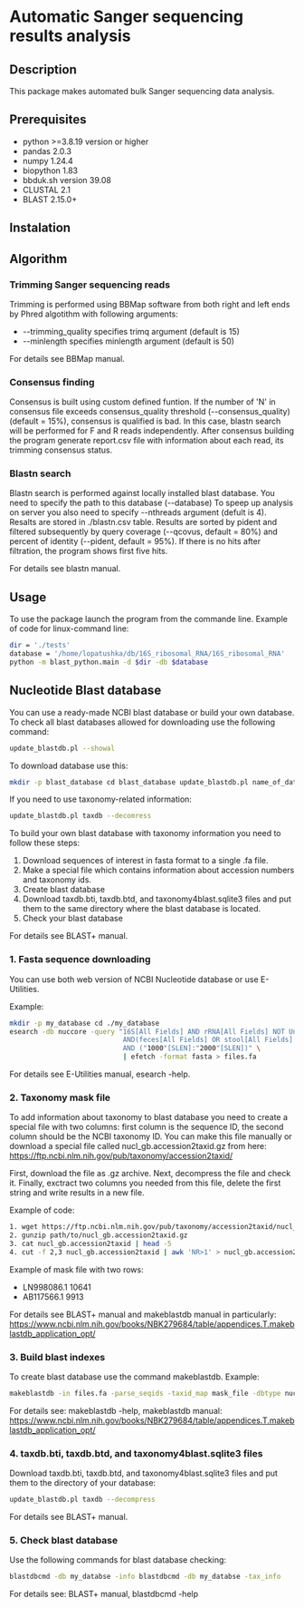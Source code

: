 # Automatic Sanger sequencing results analysis

## Description
This package makes automated bulk Sanger sequencing data analysis.

## Prerequisites
+ python >=3.8.19 version or higher
+ pandas 2.0.3
+ numpy 1.24.4
+ biopython 1.83
+ bbduk.sh version 39.08
+ CLUSTAL 2.1
+ BLAST 2.15.0+

## Instalation

## Algorithm
### Trimming Sanger sequencing reads
Trimming is performed using BBMap software from both right and left ends by Phred algotithm with following arguments:

+ --trimming_quality specifies trimq argument  (default is 15)
+ --minlength specifies minlength argument (default is 50)

For details see BBMap manual.

### Consensus finding
Consensus is built using custom defined funtion.
If the number of 'N' in consensus file exceeds consensus_quality threshold (--consensus_quality) (default = 15%), consensus is qualified is bad.
In this case, blastn search will be performed for F and R reads independently.
After consensus building the program generate report.csv file with information about each read, its trimming consensus status.

### Blastn search
Blastn search is performed against locally installed blast database. You need to specify the path to this database (--database)
To speep up analysis on server you also need to specify --nthreads argument (defult is 4).
Resalts are stored in ./blastn.csv table.
Results are sorted by pident and filtered subsequently by query coverage (--qcovus, default = 80%) and percent of identity (--pident, default = 95%).
If there is no hits after filtration, the program shows first five hits.

For details see blastn manual.

## Usage
To use the package launch the program from the commande line.
Example of code for linux-command line:

```bash
dir = './tests'
database = '/home/lopatushka/db/16S_ribosomal_RNA/16S_ribosomal_RNA'
python -m blast_python.main -d $dir -db $database
```

## Nucleotide Blast database
You can use a ready-made NCBI blast database or build your own database.
To check all blast databases allowed for downloading use the following command:
```bash
update_blastdb.pl --showal
```

To download database use this:
```bash
mkdir -p blast_database cd blast_database update_blastdb.pl name_of_database --decompress
```

If you need to use taxonomy-related information:
```bash
update_blastdb.pl taxdb --decomress
```

To build your own blast database with taxonomy information you need to follow these steps:
1. Download sequences of interest in fasta format to a single .fa file.
2. Make a special file which contains information about accession numbers and taxonomy ids.
3. Create blast database
4. Download taxdb.bti, taxdb.btd, and taxonomy4blast.sqlite3 files and put them to the same directory where the blast database is located.
5. Check your blast database

For details see BLAST+ manual.

### 1. Fasta sequence downloading
You can use both web version of NCBI Nucleotide database or use E-Utilities.

Example:
```bash
mkdir -p my_database cd ./my_database
esearch -db nuccore -query "16S[All Fields] AND rRNA[All Fields] NOT Uncultured[All Fields] \
                            AND(feces[All Fields] OR stool[All Fields] OR gut[All Fields] OR fecal[All Fields]) \
                            AND ("1000"[SLEN]:"2000"[SLEN])" \
                            | efetch -format fasta > files.fa
```

For details see E-Utilities manual, esearch -help.

### 2. Taxonomy mask file
To add information about taxonomy to blast database you need to create a special file with two columns:
first column is the sequence ID, the second column should be the NCBI taxonomy ID.
You can make this file manually or download a special file called nucl_gb.accession2taxid.gz from here:
https://ftp.ncbi.nlm.nih.gov/pub/taxonomy/accession2taxid/

First, download the file as .gz archive.
Next, decompress the file and check it.
Finally, exctract two columns you needed from this file, delete the first string and write results in a new file.

Example of code:
```bash
1. wget https://ftp.ncbi.nlm.nih.gov/pub/taxonomy/accession2taxid/nucl_gb.accession2taxid.gz
2. gunzip path/to/nucl_gb.accession2taxid.gz
3. cat nucl_gb.accession2taxid | head -5
4. cut -f 2,3 nucl_gb.accession2taxid | awk 'NR>1' > nucl_gb.accession2taxid_use
```

Example of mask file with two rows:
* LN998086.1 10641
* AB117566.1 9913

For details see BLAST+ manual and makeblastdb manual in particularly:
https://www.ncbi.nlm.nih.gov/books/NBK279684/table/appendices.T.makeblastdb_application_opt/

### 3. Build blast indexes
To create blast database use the command makeblastdb.
Example:
```bash
makeblastdb -in files.fa -parse_seqids -taxid_map mask_file -dbtype nucl -out my_database
```

For details see: makeblastdb -help, makeblastdb manual:
https://www.ncbi.nlm.nih.gov/books/NBK279684/table/appendices.T.makeblastdb_application_opt/

### 4. taxdb.bti, taxdb.btd, and taxonomy4blast.sqlite3 files
Download taxdb.bti, taxdb.btd, and taxonomy4blast.sqlite3 files and put them to the directory of your database:
```bash
update_blastdb.pl taxdb --decompress
```

For details see BLAST+ manual.

### 5. Check blast database
Use the following commands for blast database checking:
```bash
blastdbcmd -db my_databse -info blastdbcmd -db my_databse -tax_info
```

For details see: BLAST+ manual, blastdbcmd -help






